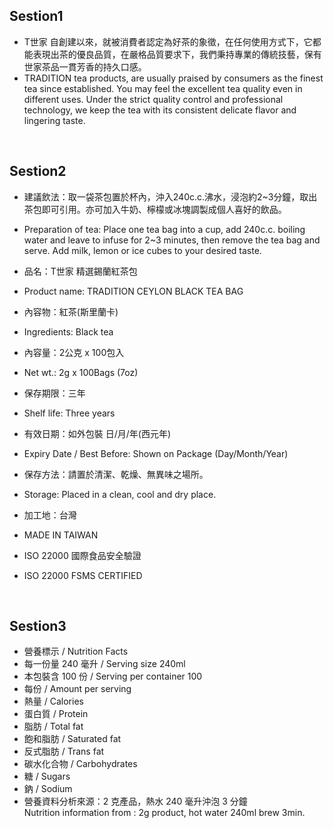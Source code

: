 
## Sestion1
- T世家 自創建以來，就被消費者認定為好茶的象徵，在任何使用方式下，它都能表現出茶的優良品質，在嚴格品質要求下，我們秉持專業的傳統技藝，保有世家茶品一貫芳香的持久口感。
- TRADITION tea products, are usually praised by consumers as the finest tea since established. You may feel the excellent tea quality even in different uses. Under the strict quality control and professional technology, we keep the tea with its consistent delicate flavor and lingering taste.

<br>

## Sestion2
- 建議飲法：取一袋茶包置於杯內，沖入240c.c.沸水，浸泡約2~3分鐘，取出茶包即可引用。亦可加入牛奶、檸檬或冰塊調製成個人喜好的飲品。
- Preparation of tea: Place one tea bag into a cup, add 240c.c. boiling water and leave to infuse for 2~3 minutes, then remove the tea bag and serve. Add milk, lemon or ice cubes to your desired taste.

- 品名：T世家 精選錫蘭紅茶包
- Product name: TRADITION CEYLON BLACK TEA BAG

- 內容物：紅茶(斯里蘭卡)
- Ingredients: Black tea

- 內容量：2公克 x 100包入
- Net wt.: 2g x 100Bags (7oz)

- 保存期限：三年
- Shelf life: Three years

- 有效日期：如外包裝 日/月/年(西元年)
- Expiry Date / Best Before: Shown on Package (Day/Month/Year)

- 保存方法：請置於清潔、乾燥、無異味之場所。
- Storage: Placed in a clean, cool and dry place.

- 加工地：台灣
- MADE IN TAIWAN

- ISO 22000 國際食品安全驗證
- ISO 22000 FSMS CERTIFIED

<br>

## Sestion3
- 營養標示 / Nutrition Facts
- 每一份量 240 毫升 / Serving size 240ml
- 本包裝含 100 份 / Serving per container 100
- 每份 / Amount per serving
- 熱量 / Calories
- 蛋白質 / Protein
- 脂肪 / Total fat
- 飽和脂肪 / Saturated fat
- 反式脂肪 / Trans fat
- 碳水化合物 / Carbohydrates
- 糖 / Sugars
- 鈉 / Sodium
- 營養資料分析來源：2 克產品，熱水 240 毫升沖泡 3 分鐘<br>Nutrition information from : 2g product, hot water 240ml brew 3min.
